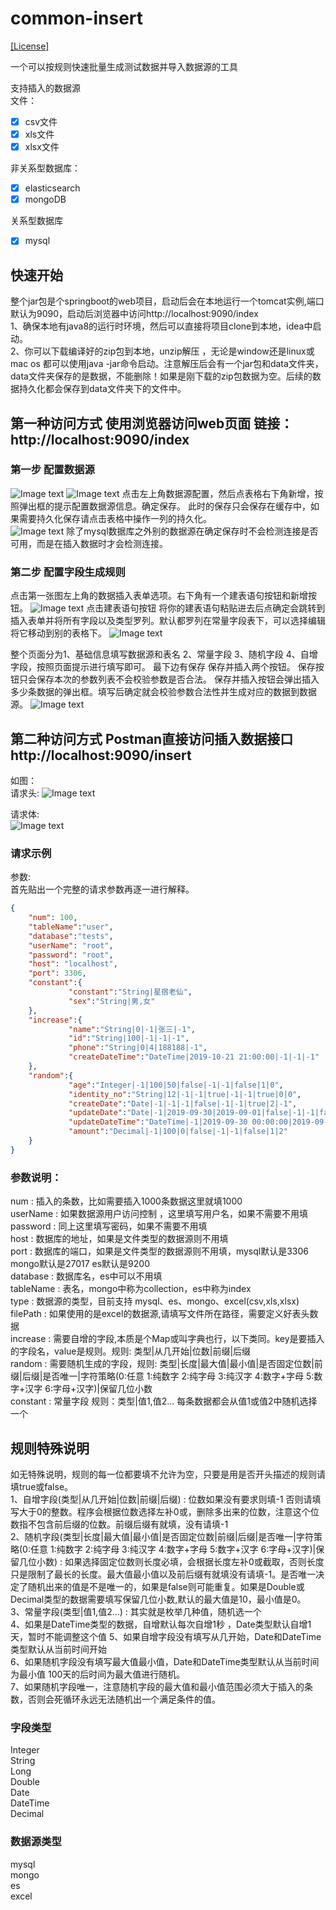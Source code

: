 # common-insert

[[License]](./LICENSE)

一个可以按规则快速批量生成测试数据并导入数据源的工具  

支持插入的数据源  
文件：

- [x] csv文件
- [x] xls文件
- [x] xlsx文件

非关系型数据库：

- [x] elasticsearch
- [x] mongoDB

关系型数据库
- [x] mysql  

## 快速开始  
整个jar包是个springboot的web项目，启动后会在本地运行一个tomcat实例,端口默认为9090，启动后浏览器中访问http://localhost:9090/index     
1、确保本地有java8的运行时环境，然后可以直接将项目clone到本地，idea中启动。  
2、你可以下载编译好的zip包到本地，unzip解压 ，无论是window还是linux或mac os 都可以使用java -jar命令启动。注意解压后会有一个jar包和data文件夹，data文件夹保存的是数据，不能删除！如果是刚下载的zip包数据为空。后续的数据持久化都会保存到data文件夹下的文件中。

## 第一种访问方式 使用浏览器访问web页面 链接：http://localhost:9090/index
### 第一步 配置数据源
![Image text](./2019-10-18_16-32-34.png)
![Image text](./20191018_163530_923.png)
点击左上角数据源配置，然后点表格右下角新增，按照弹出框的提示配置数据源信息。确定保存。 此时的保存只会保存在缓存中，如果需要持久化保存请点击表格中操作一列的持久化。   
![Image text](./20191018_163720_945.png)
除了mysql数据库之外别的数据源在确定保存时不会检测连接是否可用，而是在插入数据时才会检测连接。
### 第二步 配置字段生成规则
点击第一张图左上角的数据插入表单选项。右下角有一个建表语句按钮和新增按钮。
![Image text](./sp20191018_164433_101.png)
点击建表语句按钮 将你的建表语句粘贴进去后点确定会跳转到插入表单并将所有字段以及类型罗列。默认都罗列在常量字段表下，可以选择编辑将它移动到别的表格下。
![Image text](./sp20191018_164706_705.png)

整个页面分为1、基础信息填写数据源和表名  2、常量字段  3、随机字段  4、自增字段，按照页面提示进行填写即可。 最下边有保存  保存并插入两个按钮。  保存按钮只会保存本次的参数列表不会校验参数是否合法。  保存并插入按钮会弹出插入多少条数据的弹出框。填写后确定就会校验参数合法性并生成对应的数据到数据源。
![Image text](./sp20191018_165405_274.png)


## 第二种访问方式 Postman直接访问插入数据接口http://localhost:9090/insert
如图：  
请求头:
![Image text](./1569726339841.jpg)

请求体:  
![Image text](./1569726455066.jpg)

### 请求示例
参数:  
首先贴出一个完整的请求参数再逐一进行解释。  
```json
{
    "num": 100,
    "tableName":"user",
    "database":"tests",
    "userName": "root",
    "password": "root",
    "host": "localhost",
    "port": 3306,
    "constant":{
             "constant":"String|星宿老仙",
             "sex":"String|男,女"
    },
    "increase":{
             "name":"String|0|-1|张三|-1",
             "id":"String|100|-1|-1|-1",
             "phone":"String|0|4|188188|-1",
             "createDateTime":"DateTime|2019-10-21 21:00:00|-1|-1|-1"
    },
    "random":{
             "age":"Integer|-1|100|50|false|-1|-1|false|1|0",
             "identity_no":"String|12|-1|-1|true|-1|-1|true|0|0",
             "createDate":"Date|-1|-1|-1|false|-1|-1|true|2|-1",
             "updateDate":"Date|-1|2019-09-30|2019-09-01|false|-1|-1|false|2|-1",
             "updateDateTime":"DateTime|-1|2019-09-30 00:00:00|2019-09-01 00:00:00|false|-1|-1|false|0|-1",
             "amount":"Decimal|-1|100|0|false|-1|-1|false|1|2"
    }
}
```
### 参数说明：  
num : 插入的条数，比如需要插入1000条数据这里就填1000  
userName : 如果数据源用户访问控制 ，这里填写用户名，如果不需要不用填  
password : 同上这里填写密码，如果不需要不用填  
host : 数据库的地址，如果是文件类型的数据源则不用填  
port : 数据库的端口，如果是文件类型的数据源则不用填，mysql默认是3306 mongo默认是27017 es默认是9200  
database : 数据库名，es中可以不用填  
tableName : 表名，mongo中称为collection，es中称为index  
type : 数据源的类型，目前支持 mysql、es、mongo、excel(csv,xls,xlsx)  
filePath : 如果使用的是excel的数据源,请填写文件所在路径，需要定义好表头数据  
increase : 需要自增的字段,本质是个Map或叫字典也行，以下类同。key是要插入的字段名，value是规则。规则: 类型|从几开始|位数|前缀|后缀  
random : 需要随机生成的字段，规则: 类型|长度|最大值|最小值|是否固定位数|前缀|后缀|是否唯一|字符策略(0:任意 1:纯数字 2:纯字母 3:纯汉字 4:数字+字母 5:数字+汉字 6:字母+汉字)|保留几位小数  
constant : 常量字段 规则：类型|值1,值2... 每条数据都会从值1或值2中随机选择一个

## 规则特殊说明
如无特殊说明，规则的每一位都要填不允许为空，只要是用是否开头描述的规则请填true或false。  
1、自增字段(类型|从几开始|位数|前缀|后缀) : 位数如果没有要求则填-1 否则请填写大于0的整数。程序会根据位数选择左补0或，删除多出来的位数，注意这个位数指不包含前后缀的位数。前缀后缀有就填，没有请填-1  
2、随机字段(类型|长度|最大值|最小值|是否固定位数|前缀|后缀|是否唯一|字符策略(0:任意 1:纯数字 2:纯字母 3:纯汉字 4:数字+字母 5:数字+汉字 6:字母+汉字)|保留几位小数) : 如果选择固定位数则长度必填，会根据长度左补0或截取，否则长度只是限制了最长的长度。最大值最小值以及前后缀有就填没有请填-1。是否唯一决定了随机出来的值是不是唯一的，如果是false则可能重复。如果是Double或Decimal类型的数据需要填写保留几位小数,默认的最大值是10，最小值是0。  
3、常量字段(类型|值1,值2...) : 其实就是枚举几种值，随机选一个  
4、如果是DateTime类型的数据，自增默认每次自增1秒 ，Date类型默认自增1天，暂时不能调整这个值 
5、如果自增字段没有填写从几开始，Date和DateTime类型默认从当前时间开始  
6、如果随机字段没有填写最大值最小值，Date和DateTime类型默认从当前时间为最小值 100天的后时间为最大值进行随机。  
7、如果随机字段唯一，注意随机字段的最大值和最小值范围必须大于插入的条数，否则会死循环永远无法随机出一个满足条件的值。


### 字段类型
Integer  
String  
Long  
Double  
Date  
DateTime  
Decimal

### 数据源类型
mysql  
mongo  
es  
excel
